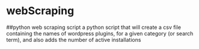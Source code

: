 # webScraping
##python web scraping script
a python script that will create a csv file containing the names of wordpress plugins,
for a given category (or search term), and also adds the number of active installations
